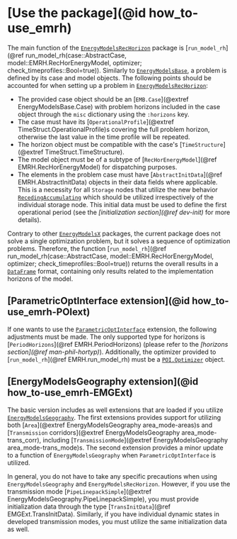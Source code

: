 # [Use the package](@id how_to-use_emrh)

The main function of the [`EnergyModelsRecHorizon`](@ref) package is [`run_model_rh`](@ref run_model_rh(case::AbstractCase, model::EMRH.RecHorEnergyModel, optimizer; check_timeprofiles::Bool=true)).
Similarly to [`EnergyModelsBase`](https://energymodelsx.github.io/EnergyModelsBase.jl/), a problem is defined by its case and model objects.
The following points should be accounted for when setting up a problem in [`EnergyModelsRecHorizon`](@ref):

- The provided case object should be an [`EMB.Case`](@extref EnergyModelsBase.Case) with problem horizons included in the case object through the `misc` dictionary using the `:horizons` key.
- The case must have its [`OperationalProfile`](@extref TimeStruct.OperationalProfile)s covering the full problem horizon, otherwise the last value in the time profile will be repeated.
- The horizon object must be compatible with the case's [`TimeStructure`](@extref TimeStruct.TimeStructure).
- The model object must be of a subtype of [`RecHorEnergyModel`](@ref EMRH.RecHorEnergyModel) for dispatching purposes.
- The elements in the problem case must have [`AbstractInitData`](@ref EMRH.AbstractInitData) objects in their data fields where applicable.
  This is a necessity for all `Storage` nodes that utilize the new behavior [`RecedingAccumulating`](@ref) which should be utilized irrespectively of the individual storage node.
  This initial data must be used to define the first operational period (see the *[initialization section](@ref dev-init)* for more details).

Contrary to other [`EnergyModelsX`](https://github.com/EnergyModelsX) packages, the current package does not solve a single optimization problem, but it solves a sequence of optimization problems.
Therefore, the function [`run_model_rh`](@ref run_model_rh(case::AbstractCase, model::EMRH.RecHorEnergyModel, optimizer; check_timeprofiles::Bool=true)) returns the overall results in a [`DataFrame`](https://dataframes.juliadata.org/stable/) format, containing only results related to the implementation horizons of the model.

## [ParametricOptInterface extension](@id how_to-use_emrh-POIext)

If one wants to use the [`ParametricOptInterface`](https://jump.dev/ParametricOptInterface.jl/stable/) extension, the following adjustments must be made.
The only supported type for horizons is [`PeriodHorizons`](@ref EMRH.PeriodHorizons) (please refer to the *[horizons section](@ref man-phil-hortyp)*).
Additionally, the optimizer provided to [`run_model_rh`](@ref EMRH.run_model_rh) must be a [`POI.Optimizer`](https://jump.dev/ParametricOptInterface.jl/stable/reference/#ParametricOptInterface.Optimizer) object.

## [EnergyModelsGeography extension](@id how_to-use_emrh-EMGExt)

The basic version includes as well extensions that are loaded if you utilize [`EnergyModelsGeography`](https://energymodelsx.github.io/EnergyModelsGeography.jl/stable/).
The first extensions provides support for utilizing both [`Area`](@extref EnergyModelsGeography area_mode-areas)s and [`Transmission` corridors](@extref EnergyModelsGeography area_mode-trans_corr), including  [`TransmissionMode`](@extref EnergyModelsGeography area_mode-trans_mode)s.
The second extension provides a minor update to a function of `EnergyModelsGeography` when `ParametricOptInterface` is utilized.

In general, you do not have to take any specific precautions when using `EnergyModelsGeography` and `EnergyModelsRecHorizon`.
However, if you use the transmission mode [`PipeLinepackSimple`](@extref EnergyModelsGeography.PipeLinepackSimple), you must provide initialization data through the type [`TransInitData`](@ref EMGExt.TransInitData).
Similarly, if you have individual dynamic states in developed transmission modes, you must utilize the same initialization data as well.
